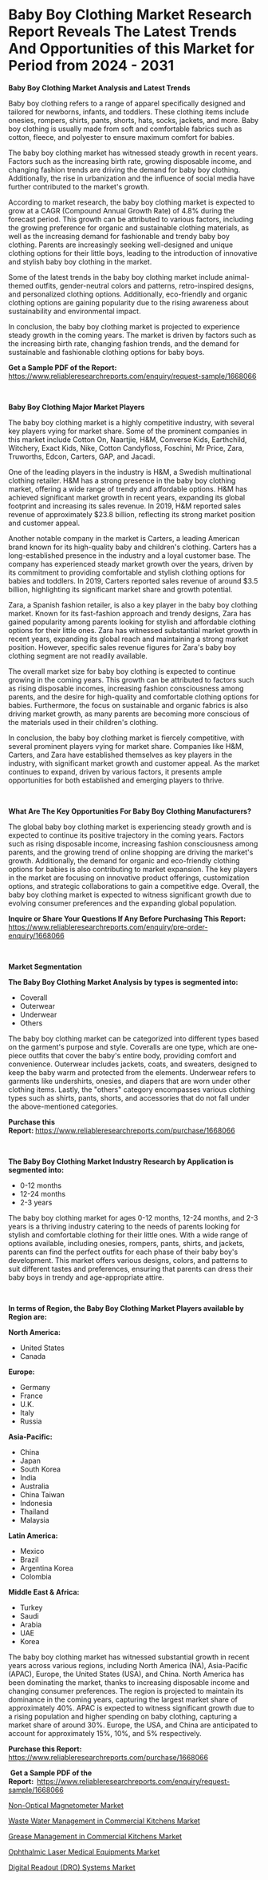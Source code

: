 <p><h1>Baby Boy Clothing Market Research Report Reveals The Latest Trends And Opportunities of this Market for Period from 2024 - 2031</h1></p><p><strong>Baby Boy Clothing Market Analysis and Latest Trends</strong></p>
<p><p>Baby boy clothing refers to a range of apparel specifically designed and tailored for newborns, infants, and toddlers. These clothing items include onesies, rompers, shirts, pants, shorts, hats, socks, jackets, and more. Baby boy clothing is usually made from soft and comfortable fabrics such as cotton, fleece, and polyester to ensure maximum comfort for babies.</p><p>The baby boy clothing market has witnessed steady growth in recent years. Factors such as the increasing birth rate, growing disposable income, and changing fashion trends are driving the demand for baby boy clothing. Additionally, the rise in urbanization and the influence of social media have further contributed to the market's growth.</p><p>According to market research, the baby boy clothing market is expected to grow at a CAGR (Compound Annual Growth Rate) of 4.8% during the forecast period. This growth can be attributed to various factors, including the growing preference for organic and sustainable clothing materials, as well as the increasing demand for fashionable and trendy baby boy clothing. Parents are increasingly seeking well-designed and unique clothing options for their little boys, leading to the introduction of innovative and stylish baby boy clothing in the market.</p><p>Some of the latest trends in the baby boy clothing market include animal-themed outfits, gender-neutral colors and patterns, retro-inspired designs, and personalized clothing options. Additionally, eco-friendly and organic clothing options are gaining popularity due to the rising awareness about sustainability and environmental impact.</p><p>In conclusion, the baby boy clothing market is projected to experience steady growth in the coming years. The market is driven by factors such as the increasing birth rate, changing fashion trends, and the demand for sustainable and fashionable clothing options for baby boys.</p></p>
<p><strong>Get a Sample PDF of the Report:&nbsp;</strong> <a href="https://www.reliableresearchreports.com/enquiry/request-sample/1668066">https://www.reliableresearchreports.com/enquiry/request-sample/1668066</a></p>
<p>&nbsp;</p>
<p><strong>Baby Boy Clothing Major Market Players</strong></p>
<p><p>The baby boy clothing market is a highly competitive industry, with several key players vying for market share. Some of the prominent companies in this market include Cotton On, Naartjie, H&M, Converse Kids, Earthchild, Witchery, Exact Kids, Nike, Cotton Candyfloss, Foschini, Mr Price, Zara, Truworths, Edcon, Carters, GAP, and Jacadi.</p><p>One of the leading players in the industry is H&M, a Swedish multinational clothing retailer. H&M has a strong presence in the baby boy clothing market, offering a wide range of trendy and affordable options. H&M has achieved significant market growth in recent years, expanding its global footprint and increasing its sales revenue. In 2019, H&M reported sales revenue of approximately $23.8 billion, reflecting its strong market position and customer appeal.</p><p>Another notable company in the market is Carters, a leading American brand known for its high-quality baby and children's clothing. Carters has a long-established presence in the industry and a loyal customer base. The company has experienced steady market growth over the years, driven by its commitment to providing comfortable and stylish clothing options for babies and toddlers. In 2019, Carters reported sales revenue of around $3.5 billion, highlighting its significant market share and growth potential.</p><p>Zara, a Spanish fashion retailer, is also a key player in the baby boy clothing market. Known for its fast-fashion approach and trendy designs, Zara has gained popularity among parents looking for stylish and affordable clothing options for their little ones. Zara has witnessed substantial market growth in recent years, expanding its global reach and maintaining a strong market position. However, specific sales revenue figures for Zara's baby boy clothing segment are not readily available.</p><p>The overall market size for baby boy clothing is expected to continue growing in the coming years. This growth can be attributed to factors such as rising disposable incomes, increasing fashion consciousness among parents, and the desire for high-quality and comfortable clothing options for babies. Furthermore, the focus on sustainable and organic fabrics is also driving market growth, as many parents are becoming more conscious of the materials used in their children's clothing.</p><p>In conclusion, the baby boy clothing market is fiercely competitive, with several prominent players vying for market share. Companies like H&M, Carters, and Zara have established themselves as key players in the industry, with significant market growth and customer appeal. As the market continues to expand, driven by various factors, it presents ample opportunities for both established and emerging players to thrive.</p></p>
<p>&nbsp;</p>
<p><strong>What Are The Key Opportunities For Baby Boy Clothing Manufacturers?</strong></p>
<p><p>The global baby boy clothing market is experiencing steady growth and is expected to continue its positive trajectory in the coming years. Factors such as rising disposable income, increasing fashion consciousness among parents, and the growing trend of online shopping are driving the market's growth. Additionally, the demand for organic and eco-friendly clothing options for babies is also contributing to market expansion. The key players in the market are focusing on innovative product offerings, customization options, and strategic collaborations to gain a competitive edge. Overall, the baby boy clothing market is expected to witness significant growth due to evolving consumer preferences and the expanding global population.</p></p>
<p><strong>Inquire or Share Your Questions If Any Before Purchasing This Report:</strong> <a href="https://www.reliableresearchreports.com/enquiry/pre-order-enquiry/1668066">https://www.reliableresearchreports.com/enquiry/pre-order-enquiry/1668066</a></p>
<p>&nbsp;</p>
<p><strong>Market Segmentation</strong></p>
<p><strong>The Baby Boy Clothing Market Analysis by types is segmented into:</strong></p>
<p><ul><li>Coverall</li><li>Outerwear</li><li>Underwear</li><li>Others</li></ul></p>
<p><p>The baby boy clothing market can be categorized into different types based on the garment's purpose and style. Coveralls are one type, which are one-piece outfits that cover the baby's entire body, providing comfort and convenience. Outerwear includes jackets, coats, and sweaters, designed to keep the baby warm and protected from the elements. Underwear refers to garments like undershirts, onesies, and diapers that are worn under other clothing items. Lastly, the "others" category encompasses various clothing types such as shirts, pants, shorts, and accessories that do not fall under the above-mentioned categories.</p></p>
<p><strong>Purchase this Report:&nbsp;</strong><a href="https://www.reliableresearchreports.com/purchase/1668066">https://www.reliableresearchreports.com/purchase/1668066</a></p>
<p>&nbsp;</p>
<p><strong>The Baby Boy Clothing Market Industry Research by Application is segmented into:</strong></p>
<p><ul><li>0-12 months</li><li>12-24 months</li><li>2-3 years</li></ul></p>
<p><p>The baby boy clothing market for ages 0-12 months, 12-24 months, and 2-3 years is a thriving industry catering to the needs of parents looking for stylish and comfortable clothing for their little ones. With a wide range of options available, including onesies, rompers, pants, shirts, and jackets, parents can find the perfect outfits for each phase of their baby boy's development. This market offers various designs, colors, and patterns to suit different tastes and preferences, ensuring that parents can dress their baby boys in trendy and age-appropriate attire.</p></p>
<p>&nbsp;</p>
<p><strong>In terms of Region, the Baby Boy Clothing Market Players available by Region are:</strong></p>
<p>
    <p> <strong> North America: </strong>
        <ul>
            <li>United States</li>
            <li>Canada</li>
        </ul>
        </p> 
    <p> <strong> Europe: </strong>
        <ul>
            <li>Germany</li>
            <li>France</li>
            <li>U.K.</li>
            <li>Italy</li>
            <li>Russia</li>
        </ul>
        </p> 
    <p> <strong> Asia-Pacific: </strong>
        <ul>
            <li>China</li>
            <li>Japan</li>
            <li>South Korea</li>
            <li>India</li>
            <li>Australia</li>
            <li>China Taiwan</li>
            <li>Indonesia</li>
            <li>Thailand</li>
            <li>Malaysia</li>
        </ul>
        </p> 
    <p> <strong> Latin America: </strong>
        <ul>
            <li>Mexico</li>
            <li>Brazil</li>
            <li>Argentina Korea</li>
            <li>Colombia</li>
        </ul>
        </p> 
    <p> <strong> Middle East & Africa: </strong>
        <ul>
            <li>Turkey</li>
            <li>Saudi</li>
            <li>Arabia</li>
            <li>UAE</li>
            <li>Korea</li>
        </ul>
    </p>
    </p>
<p><p>The baby boy clothing market has witnessed substantial growth in recent years across various regions, including North America (NA), Asia-Pacific (APAC), Europe, the United States (USA), and China. North America has been dominating the market, thanks to increasing disposable income and changing consumer preferences. The region is projected to maintain its dominance in the coming years, capturing the largest market share of approximately 40%. APAC is expected to witness significant growth due to a rising population and higher spending on baby clothing, capturing a market share of around 30%. Europe, the USA, and China are anticipated to account for approximately 15%, 10%, and 5% respectively.</p></p>
<p><strong>Purchase this Report: </strong><a href="https://www.reliableresearchreports.com/purchase/1668066">https://www.reliableresearchreports.com/purchase/1668066</a></p>
<p>&nbsp;<strong>Get a Sample PDF of the Report:&nbsp;&nbsp;</strong><a href="https://www.reliableresearchreports.com/enquiry/request-sample/1668066">https://www.reliableresearchreports.com/enquiry/request-sample/1668066</a></p>
<p><strong></strong></p>
<p><p><a href="https://www.linkedin.com/pulse/non-optical-magnetometer-market-size-examines-its-scope-ii1ac?trackingId=s%2BFSIFCZRwiLOYa2LhyvNQ%3D%3D">Non-Optical Magnetometer Market</a></p><p><a href="https://github.com/bobicer/Market-Research-Report-List-1/blob/main/waste-water-management-in-commercial-kitchens-market.md">Waste Water Management in Commercial Kitchens Market</a></p><p><a href="https://github.com/redneck06/Market-Research-Report-List-1/blob/main/grease-management-in-commercial-kitchens-market.md">Grease Management in Commercial Kitchens Market</a></p><p><a href="https://www.linkedin.com/pulse/ophthalmic-laser-medical-equipments-market-size-evaluating-7xhvc?trackingId=o58FnTcKRIO64XIEGGMIZw%3D%3D">Ophthalmic Laser Medical Equipments Market</a></p><p><a href="https://medium.com/p/4cd513f9a064/edit">Digital Readout (DRO) Systems Market</a></p></p>